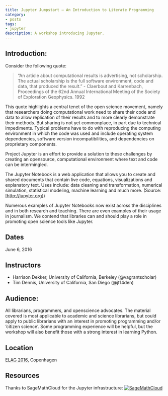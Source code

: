 ```yaml
---
title: Jupyter Jumpstart – An Introduction to Literate Programming
category:
- posts
tags:
- jupyter
description: A workshop introducing Jupyter.
---
```

## Introduction:

Consider the following quote:
> “An article about computational results is advertising, not
scholarship. The actual scholarship is the full software environment, code and data, that produced the result.” - Claerbout and Karrenbach, Proceedings of the 62nd Annual International Meeting of the Society of Exploration Geophysics. 1992

This quote highlights a central tenet of the open science movement, namely that researchers doing computational work need to share their code and data to allow replication of their results
and to more clearly demonstrate their methods. But sharing is not yet commonplace, in part due to technical impediments. Typical problems have to do with reproducing the computing
environment in which the code was used and include operating system dependencies, software version incompatibilities, and dependencies on proprietary components.

Project Jupyter is an effort to provide a solution to these challenges by creating an opensource, computational environment where text and code can be intermingled.

The Jupyter Notebook is a web application that allows you to create and shared documents that contain live code, equations, visualizations and explanatory text. Uses include: data cleaning and transformation, numerical simulation, statistical modeling,
machine learning and much more. (Source: [http://jupyter.org])

Numerous examples of Jupyter Notebooks now exist across the disciplines and in both research
and teaching. There are even examples of their usage in journalism. We contend that libraries can and should play a role in promoting open science tools like Jupyter.

## Dates
June 6, 2016

## Instructors
* Harrison Dekker, University of California, Berkeley (@vagrantscholar)
* Tim Dennis, University of California, San Diego (@jt14den)

## Audience:
All librarians, programmers, and  openscience advocates. The material covered is most applicable to academic and science librarians, but could apply to public librarians with an interest in promoting programming and/or ‘citizen science’. Some programming experience will be helpful, but the workshop will also benefit those with a strong interest in learning Python.

## Location
[ELAG 2016](http://elag2016.org/), Copenhagen

## Resources
Thanks to SageMathCloud for the Jupyter infrastructure:  [![SageMathCloud](https://cloud.sagemath.com/smc-logo.png)](https://cloud.sagemath.com/)
